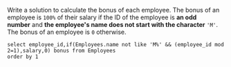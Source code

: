 Write a solution to calculate the bonus of each employee. The bonus of an employee is `100%` of their salary if the ID of the employee is **an odd number** and **the employee's name does not start with the character** `'M'`. The bonus of an employee is `0` otherwise.

```MySQL
select employee_id,if(Employees.name not like 'M%' && (employee_id mod 2=1),salary,0) bonus from Employees
order by 1
```